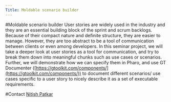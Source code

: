 ```yaml
---
Title: Moldable scenario builder
---
```

#Moldable scenario builder
User stories are widely used in the industry and they are an essential building block of the sprint and scrum backlogs. Because of their compact nature and definite structure, they are easier to manage. However, they are too abstract to be a tool of communication between clients or even among developers. In this seminar project, we will take a deeper look at user stories as a tool for communication, and try to break them down into meaningful chunks such as use cases or scenarios. Further, we will demonstrate how we can specify them in Pharo, and use GT Documenter ([https://gtoolkit.com/components/](https://gtoolkit.com/components/)) to document different scenarios/ use cases specific to a user story to nicely describe it as a set of executable requirements. 

#Contact
[Nitish Patkar](%base_url%/staff/NitishPatkar)
